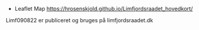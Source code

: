 

- Leaflet Map https://hrosenskjold.github.io/Limfjordsraadet_hovedkort/


Limf090822 er publiceret og bruges på limfjordsraadet.dk
